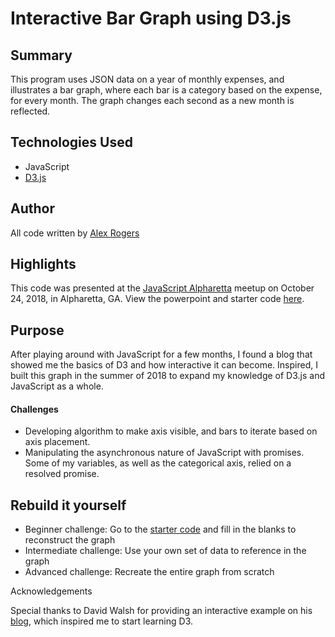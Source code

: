 # Interactive Bar Graph using D3.js

## Summary
This program uses JSON data on a year of monthly expenses, and illustrates a bar graph, where each bar is a category based on the expense, for every month. The graph changes each second as a new month is reflected.

## Technologies Used
- JavaScript
- [D3.js](https://d3js.org/)

## Author

All code written by [Alex Rogers](https://github.com/alexrogers823 "Alex Rogers' GitHub page")

## Highlights
This code was presented at the [JavaScript Alpharetta](https://www.meetup.com/JavaScriptAlpharetta/ "JavaScript Alpharetta meetup page") meetup on October 24, 2018, in Alpharetta, GA. View the powerpoint and starter code [here](https://github.com/alexrogers823/alpharetta-js-d3-presentation/archive/start.zip).

## Purpose
After playing around with JavaScript for a few months, I found a blog that showed me the basics of D3 and how interactive it can become. Inspired, I built this graph in the summer of 2018 to expand my knowledge of D3.js and JavaScript as a whole.

#### Challenges
- Developing algorithm to make axis visible, and bars to iterate based on axis placement.
- Manipulating the asynchronous nature of JavaScript with promises. Some of my variables, as well as the categorical axis, relied on a resolved promise.

## Rebuild it yourself
- Beginner challenge: Go to the [starter code](https://github.com/alexrogers823/alpharetta-js-d3-presentation/archive/start.zip) and fill in the blanks to reconstruct the graph
- Intermediate challenge: Use your own set of data to reference in the graph
- Advanced challenge: Recreate the entire graph from scratch

Acknowledgements

Special thanks to David Walsh for providing an interactive example on his [blog](https://davidwalsh.name/learning-d3), which inspired me to start learning D3.
